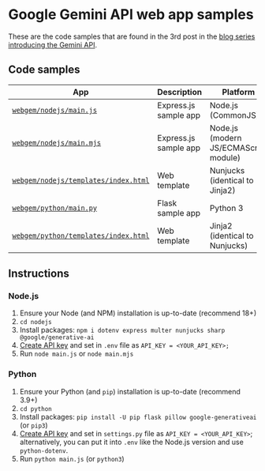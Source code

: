 # Google Gemini API web app samples

These are the code samples that are found in the 3rd post in the [blog series introducing the Gemini API](https://dev.to/wescpy/series/27183).

## Code samples
App | Description | Platform
--- | --- | ---
[`webgem/nodejs/main.js`](/gemini/webgem/nodejs/main.js) | Express.js sample app | Node.js (CommonJS)
[`webgem/nodejs/main.mjs`](/gemini/webgem/nodejs/main.mjs) | Express.js sample app | Node.js (modern JS/ECMAScript module)
[`webgem/nodejs/templates/index.html`](/gemini/webgem/nodejs/templates/index.html) | Web template | Nunjucks (identical to Jinja2)
[`webgem/python/main.py`](/gemini/webgem/python/main.py) | Flask sample app | Python 3
[`webgem/python/templates/index.html`](/gemini/webgem/python/templates/index.html) | Web template | Jinja2 (identical to Nunjucks)

## Instructions

### Node.js

1. Ensure your Node (and NPM) installation is up-to-date (recommend 18+)
1. `cd nodejs`
1. Install packages: `npm i dotenv express multer nunjucks sharp @google/generative-ai`
1. [Create API key](https://makersuite.google.com/app/apikey) and set in `.env` file as `API_KEY = <YOUR_API_KEY>;`
1. Run `node main.js` or `node main.mjs`

### Python

1. Ensure your Python (and `pip`) installation is up-to-date (recommend 3.9+)
1. `cd python`
1. Install packages: `pip install -U pip flask pillow google-generativeai` (or `pip3`)
1. [Create API key](https://makersuite.google.com/app/apikey) and set in `settings.py` file as `API_KEY = <YOUR_API_KEY>`; alternatively, you can put it into `.env` like the Node.js version and use `python-dotenv`.
1. Run `python main.js` (or `python3`)
